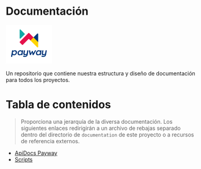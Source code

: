# Documentación

[![logo](images/payway-color-vertical.png)](https://www.payway.com.ar/)

Un repositorio que contiene nuestra estructura y diseño de documentación para todos los proyectos.

Tabla de contenidos
=================
> Proporciona una jerarquía de la diversa documentación. Los siguientes enlaces redirigirán a un archivo de rebajas separado dentro del directorio de `documentation` de este proyecto o a recursos de referencia externos.

* [ApiDocs Payway](https://developers.payway.com.ar/)
* [Scripts](documentation/scripts.md)
